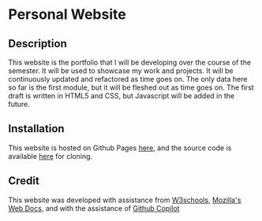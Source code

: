 # Personal Website
## Description
  This website is the portfolio that I will be developing over the course of the semester. It will be used to showcase my work and projects. It will be continuously updated and refactored as time goes on. The only data here so far is the first module, but it will be fleshed out as time goes on. The first draft is written in HTML5 and CSS, but Javascript will be added in the future. 

## Installation
  This website is hosted on Github Pages [here](https://frxctxl.github.io/Personal_Website/), and the source code is available [here](https://github.com/Frxctxl/Personal_Website.git) for cloning.

## Credit
  This website was developed with assistance from [W3schools](https://www.w3schools.com/css/default.asp), [Mozilla's Web Docs](https://developer.mozilla.org/en-US/docs/Web/CSS), and with the assistance of [Github Copilot](https://developer.mozilla.org/en-US/docs/Web/CSS) 
